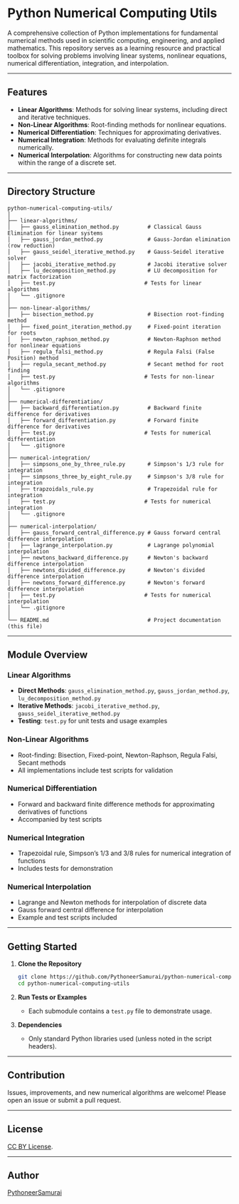 # Python Numerical Computing Utils

A comprehensive collection of Python implementations for fundamental numerical methods used in scientific computing, engineering, and applied mathematics. This repository serves as a learning resource and practical toolbox for solving problems involving linear systems, nonlinear equations, numerical differentiation, integration, and interpolation.

---

## Features

- **Linear Algorithms**: Methods for solving linear systems, including direct and iterative techniques.
- **Non-Linear Algorithms**: Root-finding methods for nonlinear equations.
- **Numerical Differentiation**: Techniques for approximating derivatives.
- **Numerical Integration**: Methods for evaluating definite integrals numerically.
- **Numerical Interpolation**: Algorithms for constructing new data points within the range of a discrete set.

---

## Directory Structure

```
python-numerical-computing-utils/
│
├── linear-algorithms/
│   ├── gauss_elimination_method.py         # Classical Gauss Elimination for linear systems
│   ├── gauss_jordan_method.py              # Gauss-Jordan elimination (row reduction)
│   ├── gauss_seidel_iterative_method.py    # Gauss-Seidel iterative solver
│   ├── jacobi_iterative_method.py          # Jacobi iterative solver
│   ├── lu_decomposition_method.py          # LU decomposition for matrix factorization
│   ├── test.py                            # Tests for linear algorithms
│   └── .gitignore
│
├── non-linear-algorithms/
│   ├── bisection_method.py                 # Bisection root-finding method
│   ├── fixed_point_iteration_method.py     # Fixed-point iteration for roots
│   ├── newton_raphson_method.py            # Newton-Raphson method for nonlinear equations
│   ├── regula_falsi_method.py              # Regula Falsi (False Position) method
│   ├── regula_secant_method.py             # Secant method for root finding
│   ├── test.py                            # Tests for non-linear algorithms
│   └── .gitignore
│
├── numerical-differentiation/
│   ├── backward_differentiation.py         # Backward finite difference for derivatives
│   ├── forward_differentiation.py          # Forward finite difference for derivatives
│   ├── test.py                            # Tests for numerical differentiation
│   └── .gitignore
│
├── numerical-integration/
│   ├── simpsons_one_by_three_rule.py       # Simpson's 1/3 rule for integration
│   ├── simpsons_three_by_eight_rule.py     # Simpson's 3/8 rule for integration
│   ├── trapzoidals_rule.py                 # Trapezoidal rule for integration
│   ├── test.py                            # Tests for numerical integration
│   └── .gitignore
│
├── numerical-interpolation/
│   ├── gauss_forward_central_difference.py # Gauss forward central difference interpolation
│   ├── lagrange_interpolation.py           # Lagrange polynomial interpolation
│   ├── newtons_backward_difference.py      # Newton's backward difference interpolation
│   ├── newtons_divided_difference.py       # Newton's divided difference interpolation
│   ├── newtons_forward_difference.py       # Newton's forward difference interpolation
│   ├── test.py                            # Tests for numerical interpolation
│   └── .gitignore
│
└── README.md                               # Project documentation (this file)
```

---

## Module Overview

### Linear Algorithms
- **Direct Methods**: `gauss_elimination_method.py`, `gauss_jordan_method.py`, `lu_decomposition_method.py`
- **Iterative Methods**: `jacobi_iterative_method.py`, `gauss_seidel_iterative_method.py`
- **Testing**: `test.py` for unit tests and usage examples

### Non-Linear Algorithms
- Root-finding: Bisection, Fixed-point, Newton-Raphson, Regula Falsi, Secant methods
- All implementations include test scripts for validation

### Numerical Differentiation
- Forward and backward finite difference methods for approximating derivatives of functions
- Accompanied by test scripts

### Numerical Integration
- Trapezoidal rule, Simpson’s 1/3 and 3/8 rules for numerical integration of functions
- Includes tests for demonstration

### Numerical Interpolation
- Lagrange and Newton methods for interpolation of discrete data
- Gauss forward central difference for interpolation
- Example and test scripts included

---

## Getting Started

1. **Clone the Repository**
   ```bash
   git clone https://github.com/PythoneerSamurai/python-numerical-computing-utils.git
   cd python-numerical-computing-utils
   ```

2. **Run Tests or Examples**
   - Each submodule contains a `test.py` file to demonstrate usage.

3. **Dependencies**
   - Only standard Python libraries used (unless noted in the script headers).

---

## Contribution

Issues, improvements, and new numerical algorithms are welcome! Please open an issue or submit a pull request.

---

## License

[CC BY License](https://creativecommons.org/licenses/by/4.0/).

---

## Author

[PythoneerSamurai](https://github.com/PythoneerSamurai)
